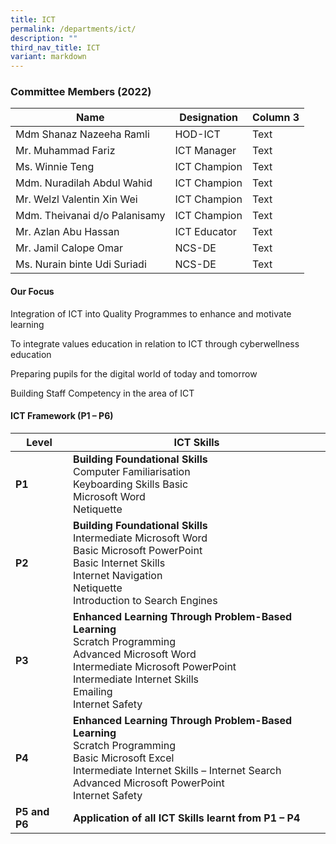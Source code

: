 ```yaml
---
title: ICT
permalink: /departments/ict/
description: ""
third_nav_title: ICT
variant: markdown
---
```

### Committee Members (2022)

| Name | Designation | Column 3 |
| -------- | -------- | -------- |
| Mdm Shanaz Nazeeha Ramli     | HOD-ICT | Text     |
| Mr. Muhammad Fariz    | ICT Manager | Text     |
| Ms. Winnie Teng    | ICT Champion| Text     |
|Mdm. Nuradilah Abdul Wahid     |  ICT Champion | Text     |
| Mr. Welzl Valentin Xin Wei  |  ICT Champion | Text     |
| Mdm. Theivanai d/o Palanisamy   |  ICT Champion | Text     |
| Mr. Azlan Abu Hassan   | ICT Educator | Text     |
| Mr.&nbsp;Jamil Calope Omar  | NCS-DE | Text     |
| Ms. Nurain binte Udi Suriadi| NCS-DE | Text     |

#### **Our Focus**

Integration of ICT into Quality Programmes to enhance and motivate learning

To integrate values education in relation to ICT through cyberwellness education

Preparing pupils for the digital world of today and tomorrow

Building Staff Competency in the area of ICT

#### **ICT Framework (P1 – P6)**

| **Level** | **ICT Skills** |
| --- | --- |
| **P1** | **Building Foundational Skills**  <br> Computer Familiarisation <br>Keyboarding Skills Basic<br> Microsoft Word <br>Netiquette|
| **P2** |**Building Foundational Skills**  <br>Intermediate Microsoft Word <br>Basic Microsoft PowerPoint<br> Basic Internet Skills <br>Internet Navigation<br>Netiquette<br>Introduction to Search Engines|
| **P3** | **Enhanced Learning Through Problem-Based Learning** <br>Scratch Programming <br>Advanced Microsoft Word<br> Intermediate Microsoft PowerPoint<br>Intermediate Internet Skills<br>Emailing<br>Internet Safety|
| **P4** | **Enhanced Learning Through Problem-Based Learning** <br>Scratch Programming <br>Basic Microsoft Excel<br>Intermediate Internet Skills – Internet Search<br>Advanced Microsoft PowerPoint<br>Internet Safety|
| **P5 and P6** | **Application of all ICT Skills learnt from P1 – P4** |